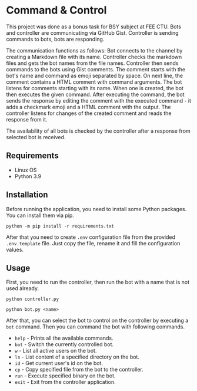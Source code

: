 # Command & Control

This project was done as a bonus task for BSY subject at FEE CTU. Bots and controller are communicating via GitHub Gist. Controller is sending commands to bots, bots are responding.

The communication functions as follows: Bot connects to the channel by creating a Markdown file with its name. Controller checks the markdown files and gets the bot names from the file names. Controller then sends commands to the bots using Gist comments. The comment starts with the bot's name and command as emoji separated by space. On next line, the comment contains a HTML comment with command arguments. The bot listens for comments starting with its name. When one is created, the bot then executes the given command. After executing the command, the bot sends the response by editing the comment with the executed command - it adds a checkmark emoji and a HTML comment with the output. The controller listens for changes of the created comment and reads the response from it.

The availability of all bots is checked by the controller after a response from selected bot is received.

## Requirements

 - Linux OS
 - Python 3.9

## Installation

Before running the application, you need to install some Python packages. You can install them via pip.

```
python -m pip install -r requirements.txt
```

After that you need to create `.env` configuration file from the provided `.env.template` file. Just copy the file, rename it and fill the configuration values.

## Usage

First, you need to run the controller, then run the bot with a name that is not used already.

```
python controller.py

python bot.py <name>
```

After that, you can select the bot to control on the controller by executing a `bot` command. Then you can command the bot with following commands.

 - `help` - Prints all the available commands.
 - `bot` - Switch the currently controlled bot.
 - `w` - List all active users on the bot.
 - `ls` - List content of a specified directory on the bot.
 - `id` - Get current user's id on the bot.
 - `cp` - Copy specified file from the bot to the controller.
 - `run` - Execute specified binary on the bot.
 - `exit` - Exit from the controller application.
